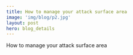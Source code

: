 ```yaml
---
title: How to manage your attack surface area
image: 'img/blog/p2.jpg'
layout: post
hero: blog_details
---
```


How to manage your attack surface area
